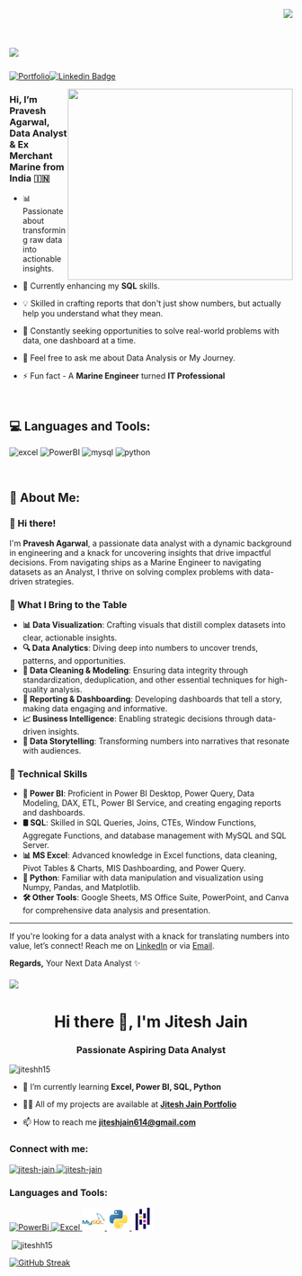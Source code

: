 <p align="right">
<img src="https://komarev.com/ghpvc/?username=pravesh-agarwal&label=Profile+Visitors‎&style=for-the-badge&abbreviated=true&color=blueviolet">

<h1>
    <img src="https://readme-typing-svg.herokuapp.com/?font=Righteous&size=30&width=500&height=60&duration=5000&lines=Welcome+🙏🏽;+I'm+Jitesh+Jain+👋🏽;Nice+to+meet+you!+🤝🏽" />
</h1>

[![Portfolio](https://img.shields.io/badge/Portfolio-255E63?style=for-the-badge&logo=About.me&logoColor=white)](https://codebasics.io/portfolio/jitesh-lalit-kumar-jain)[![Linkedin Badge](https://img.shields.io/badge/LinkedIn-0077B5?style=for-the-badge&logo=linkedin&logoColor=white)](https://www.linkedin.com/in/jitesh-jain-303252181/)


<img align="right" src="https://github.com/Pravesh-Agarwal/Pravesh-Agarwal/blob/main/assets/data-science-giphy.gif" width="400" height="340">

<h3>
Hi, I’m Pravesh Agarwal, Data Analyst & Ex Merchant Marine from India 🇮🇳
</h3>

- 📊 Passionate about transforming raw data into actionable insights.

- 🌱 Currently enhancing my **SQL** skills.

- 💡 Skilled in crafting reports that don't just show numbers, but actually help you understand what they mean.

- 🚀 Constantly seeking opportunities to solve real-world problems with data, one dashboard at a time.

- 💬 Feel free to ask me about Data Analysis or My Journey.

- ⚡ Fun fact - A **Marine Engineer** turned **IT Professional**

<br>

## 💻 Languages and Tools:

<p>
    <a>
<!--         Excel -->
        <img src="https://img.icons8.com/?size=100&id=117561&format=png&color=000000" alt="excel" width="55" height="55"/>
    </a>  
    <a>
<!--         Power BI -->
        <img src="https://img.icons8.com/?size=100&id=qYfwpsRXEcpc&format=png&color=000000" alt="PowerBI" width="55" height="55"/>
    </a> 
    <a>
<!--         MySQL -->
        <img src="https://img.icons8.com/?size=100&id=hYoELNwniGhi&format=png&color=000000" alt="mysql" width="55" height="55"/>
    </a>
    <a>
<!--         Python -->
        <img src="https://img.icons8.com/?size=100&id=13441&format=png&color=000000" alt="python" width="55" height="55"/>
    </a>  
</p>

<br>

## 👦 About Me:
### 👋 Hi there!

I'm **Pravesh Agarwal**, a passionate data analyst with a dynamic background in engineering and a knack for uncovering insights that drive impactful decisions. From navigating ships as a Marine Engineer to navigating datasets as an Analyst, I thrive on solving complex problems with data-driven strategies.

### 🌟 What I Bring to the Table

- **📊 Data Visualization**: Crafting visuals that distill complex datasets into clear, actionable insights.
- **🔍 Data Analytics**: Diving deep into numbers to uncover trends, patterns, and opportunities.
- **🧼 Data Cleaning & Modeling**: Ensuring data integrity through standardization, deduplication, and other essential techniques for high-quality analysis.
- **📝 Reporting & Dashboarding**: Developing dashboards that tell a story, making data engaging and informative.
- **📈 Business Intelligence**: Enabling strategic decisions through data-driven insights.
- **📖 Data Storytelling**: Transforming numbers into narratives that resonate with audiences.

### 📍 Technical Skills

- **📐 Power BI**: Proficient in Power BI Desktop, Power Query, Data Modeling, DAX, ETL, Power BI Service, and creating engaging reports and dashboards.
- **🛢️ SQL**: Skilled in SQL Queries, Joins, CTEs, Window Functions, Aggregate Functions, and database management with MySQL and SQL Server.
- **📊 MS Excel**: Advanced knowledge in Excel functions, data cleaning, Pivot Tables & Charts, MIS Dashboarding, and Power Query.
- **🐍 Python**: Familiar with data manipulation and visualization using Numpy, Pandas, and Matplotlib.
- **🛠️ Other Tools**: Google Sheets, MS Office Suite, PowerPoint, and Canva for comprehensive data analysis and presentation.

---

If you're looking for a data analyst with a knack for translating numbers into value, let’s connect! Reach me on [LinkedIn](https://www.linkedin.com/in/pravesh-agarwal27/) or via [Email](mailto:praveshagarwal80@gmail.com).

**Regards,**
Your Next Data Analyst ✨


<h5>
    <img src="https://readme-typing-svg.herokuapp.com/?font=Righteous&size=25&v=true&height=60&duration=5500&lines=Thanks+For+Stopping+By!+✌🏽;+Have+a+Nice+Day!+✨;" />
</h5>

<h1 align="center">Hi there 👋, I'm Jitesh Jain</h1>
<h3 align="center">Passionate Aspiring Data Analyst</h3>

<p align="left"> <img src="https://komarev.com/ghpvc/?username=jiteshh15&label=Profile%20views&color=0e75b6&style=flat" alt="jiteshh15" /> </p>

- 🌱 I’m currently learning **Excel, Power BI, SQL, Python**

- 👨‍💻 All of my projects are available at [**Jitesh Jain Portfolio**](https://codebasics.io/portfolio/Jitesh-Lalit-Kumar-Jain)

- 📫 How to reach me **jiteshjain614@gmail.com**

<h3 align="left">Connect with me:</h3>
<p align="left">
<a href="https://www.linkedin.com/in/jitesh-jain-303252181" target="blank">
  <img align="center" src="https://raw.githubusercontent.com/rahuldkjain/github-profile-readme-generator/master/src/images/icons/Social/linked-in-alt.svg" alt="jitesh-jain" height="30" width="40" />
</a>
<a href="https://www.instagram.com/jiteshh15" target="blank">
  <img align="center" src="https://raw.githubusercontent.com/rahuldkjain/github-profile-readme-generator/master/src/images/icons/Social/instagram.svg" alt="jitesh-jain" height="30" width="40" />
</a>

  </p>

  <h3 align="left">Languages and Tools:</h3>
<p align="left"> <a href="https://powerbi.microsoft.com/en-au/" target="_blank" rel="noreferrer"> <img src="https://logos-world.net/wp-content/uploads/2022/02/Microsoft-Power-BI-Symbol.png" alt="PowerBi" width="40" height="40"/> </a> 
  <a href="https://www.microsoft.com/en-in/microsoft-365/excel" target="_blank" rel="noreferrer"> <img src="https://cdn1.iconfinder.com/data/icons/famous-brand-apps/100/_-04-512.png" alt="Excel" width="40" height="40"/> </a> 
  </a> <a href="https://www.mysql.com/" target="_blank" rel="noreferrer"> <img src="https://raw.githubusercontent.com/devicons/devicon/master/icons/mysql/mysql-original-wordmark.svg" alt="mysql" width="40" height="40"/> </a>
  </a> <a href="https://www.python.org" target="_blank" rel="noreferrer"> <img src="https://raw.githubusercontent.com/devicons/devicon/master/icons/python/python-original.svg" alt="python" width="40" height="40"/> </a>
  <a href="https://pandas.pydata.org/" target="_blank" rel="noreferrer"> <img src="https://raw.githubusercontent.com/devicons/devicon/2ae2a900d2f041da66e950e4d48052658d850630/icons/pandas/pandas-original.svg" alt="pandas" width="40" height="40"/> </a>


<p>&nbsp;<img align="center" src="https://github-readme-stats.vercel.app/api?username=jiteshh15&show_icons=true&locale=en" alt="jiteshh15" /></p>

<a href="https://git.io/streak-stats"><img src="https://github-readme-streak-stats.herokuapp.com?user=jiteshh15" alt="GitHub Streak" /></a>

